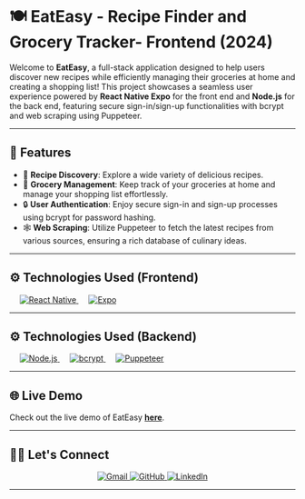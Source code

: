 # 🍽️ EatEasy - Recipe Finder and Grocery Tracker- Frontend (2024)

Welcome to **EatEasy**, a full-stack application designed to help users discover new recipes while efficiently managing their groceries at home and creating a shopping list! This project showcases a seamless user experience powered by **React Native Expo** for the front end and **Node.js** for the back end, featuring secure sign-in/sign-up functionalities with bcrypt and web scraping using Puppeteer.

---

## 🚀 Features

- 🍲 **Recipe Discovery**: Explore a wide variety of delicious recipes.
- 🛒 **Grocery Management**: Keep track of your groceries at home and manage your shopping list effortlessly.
- 🔒 **User Authentication**: Enjoy secure sign-in and sign-up processes using bcrypt for password hashing.
- 🕸️ **Web Scraping**: Utilize Puppeteer to fetch the latest recipes from various sources, ensuring a rich database of culinary ideas.

---

## ⚙️ Technologies Used (Frontend)

&emsp;
<a href="https://reactnative.dev/" target="_blank">
  <img alt="React Native" src="https://img.shields.io/badge/React%20Native-%2320232a.svg?style=for-the-badge&logo=reactnative&logoColor=61DAFB">
</a>
&emsp;
<a href="https://docs.expo.dev/" target="_blank">
  <img alt="Expo" src="https://img.shields.io/badge/Expo-1B1F29.svg?style=for-the-badge&logo=expo&logoColor=white">
</a>

---
## ⚙️ Technologies Used (Backend)

&emsp;
<a href="https://nodejs.org/" target="_blank">
  <img alt="Node.js" src="https://img.shields.io/badge/Node.js-339933.svg?style=for-the-badge&logo=node.js&logoColor=white">
</a>
&emsp;
<a href="https://www.npmjs.com/package/bcrypt" target="_blank">
  <img alt="bcrypt" src="https://img.shields.io/badge/bcrypt-%23333333.svg?style=for-the-badge&logo=security&logoColor=white">
</a>
&emsp;
<a href="https://pptr.dev/" target="_blank">
  <img alt="Puppeteer" src="https://img.shields.io/badge/Puppeteer-%23333.svg?style=for-the-badge&logo=puppeteer&logoColor=white">
</a>

---

## 🌐 Live Demo

Check out the live demo of EatEasy [**here**](https://your-demo-link-here.com).

---

## 🙋‍♂️ Let's Connect

<p align="center">
  <a href="mailto:your-email@example.com">
    <img src="https://img.icons8.com/bubbles/50/000000/gmail.png" alt="Gmail"/>
  </a>
  <a href="https://github.com/your-github-username">
    <img src="https://img.icons8.com/bubbles/50/000000/github.png" alt="GitHub"/>
  </a>
  <a href="https://www.linkedin.com/in/your-linkedin-username/">
    <img src="https://img.icons8.com/bubbles/50/000000/linkedin.png" alt="LinkedIn"/>
  </a>
</p>

<hr/> 
